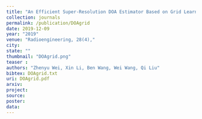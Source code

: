```yaml
---
title: "An Efficient Super-Resolution DOA Estimator Based on Grid Learning"
collection: journals
permalink: /publication/DOAgrid
date: 2019-12-09
year: "2019"
venue: "Radioengineering, 28(4),"
city: 
state: ""
thumbnail: "DOAgrid.png"
teaser : 
authors: "Zhenyu Wei, Xin Li, Ben Wang, Wei Wang, Qi Liu"
bibtex: DOAgrid.txt
uri: DOAgrid.pdf
arxiv: 
project: 
source: 
poster: 
data:
---
```

